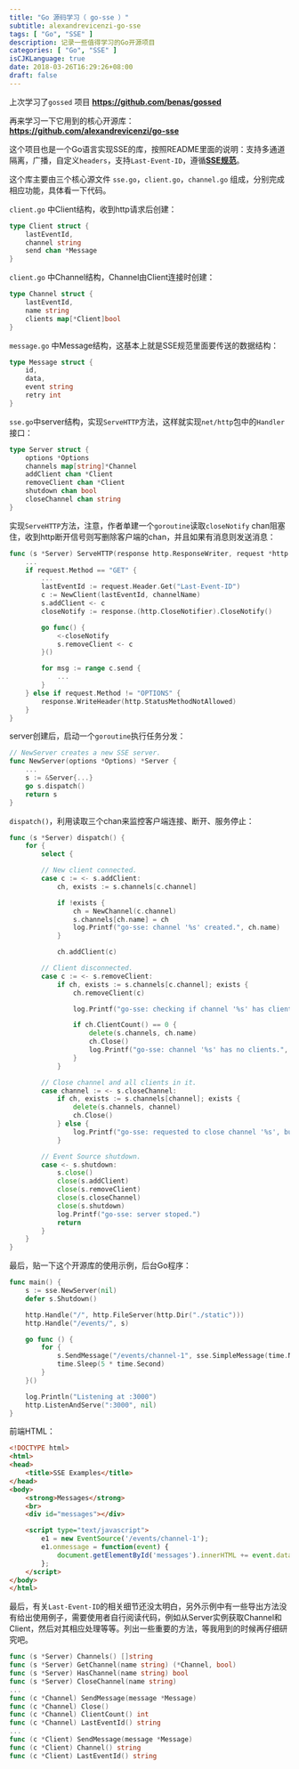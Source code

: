 ```yaml
---
title: "Go 源码学习（ go-sse ）"
subtitle: alexandrevicenzi-go-sse
tags: [ "Go", "SSE" ]
description: 记录一些值得学习的Go开源项目
categories: [ "Go", "SSE" ]
isCJKLanguage: true
date: 2018-03-26T16:29:26+08:00
draft: false
---
```


上次学习了`gossed` 项目 **https://github.com/benas/gossed** 

再来学习一下它用到的核心开源库：**https://github.com/alexandrevicenzi/go-sse** 

这个项目也是一个Go语言实现SSE的库，按照README里面的说明：支持多通道隔离，广播，自定义`headers`，支持`Last-Event-ID`，遵循[**SSE规范**](https://html.spec.whatwg.org/multipage/server-sent-events.html)。

这个库主要由三个核心源文件 `sse.go`，`client.go`，`channel.go` 组成，分别完成相应功能，具体看一下代码。

`client.go` 中Client结构，收到http请求后创建：	

```go
type Client struct {
    lastEventId,
    channel string
    send chan *Message
}
```

<!--more-->

`client.go` 中Channel结构，Channel由Client连接时创建：	

```go
type Channel struct {
    lastEventId,
    name string
    clients map[*Client]bool
}
```

`message.go` 中Message结构，这基本上就是SSE规范里面要传送的数据结构：	

```go
type Message struct {
    id,
    data,
    event string
    retry int
}
```

`sse.go`中server结构，实现`ServeHTTP`方法，这样就实现`net/http`包中的`Handler`接口：	

```go
type Server struct {
    options *Options
    channels map[string]*Channel
    addClient chan *Client
    removeClient chan *Client
    shutdown chan bool
    closeChannel chan string
}
```


实现`ServeHTTP`方法，注意，作者单建一个`goroutine`读取`closeNotify` chan阻塞住，收到http断开信号则写删除客户端的chan，并且如果有消息则发送消息：	

```go
func (s *Server) ServeHTTP(response http.ResponseWriter, request *http.Request) {
    ...
    if request.Method == "GET" {
        ...
        lastEventId := request.Header.Get("Last-Event-ID")
        c := NewClient(lastEventId, channelName)
        s.addClient <- c
        closeNotify := response.(http.CloseNotifier).CloseNotify()

        go func() {
            <-closeNotify
            s.removeClient <- c
        }()

        for msg := range c.send {
            ...
        }
    } else if request.Method != "OPTIONS" {
        response.WriteHeader(http.StatusMethodNotAllowed)
    }
}
```

server创建后，启动一个`goroutine`执行任务分发：	

```go
// NewServer creates a new SSE server.
func NewServer(options *Options) *Server {
    ...
    s := &Server{...}
    go s.dispatch()
    return s
}
```

`dispatch()`，利用读取三个chan来监控客户端连接、断开、服务停止：	

```go
func (s *Server) dispatch() {
    for {
        select {

        // New client connected.
        case c := <- s.addClient:
            ch, exists := s.channels[c.channel]

            if !exists {
                ch = NewChannel(c.channel)
                s.channels[ch.name] = ch
                log.Printf("go-sse: channel '%s' created.", ch.name)
            }

            ch.addClient(c)

        // Client disconnected.
        case c := <- s.removeClient:
            if ch, exists := s.channels[c.channel]; exists {
                ch.removeClient(c)

                log.Printf("go-sse: checking if channel '%s' has clients.", ch.name)

                if ch.ClientCount() == 0 {
                    delete(s.channels, ch.name)
                    ch.Close()
                    log.Printf("go-sse: channel '%s' has no clients.", ch.name)
                }
            }

        // Close channel and all clients in it.
        case channel := <- s.closeChannel:
            if ch, exists := s.channels[channel]; exists {
                delete(s.channels, channel)
                ch.Close()
            } else {
                log.Printf("go-sse: requested to close channel '%s', but it doesn't exists.", channel)
            }

        // Event Source shutdown.
        case <- s.shutdown:
            s.close()
            close(s.addClient)
            close(s.removeClient)
            close(s.closeChannel)
            close(s.shutdown)
            log.Printf("go-sse: server stoped.")
            return
        }
    }
}
```

最后，贴一下这个开源库的使用示例，后台Go程序：	

```go
func main() {
    s := sse.NewServer(nil)
    defer s.Shutdown()

    http.Handle("/", http.FileServer(http.Dir("./static")))
    http.Handle("/events/", s)

    go func () {
        for {
            s.SendMessage("/events/channel-1", sse.SimpleMessage(time.Now().String()))
            time.Sleep(5 * time.Second)
        }
    }()

    log.Println("Listening at :3000")
    http.ListenAndServe(":3000", nil)
}
```

前端HTML：	

```html
<!DOCTYPE html>
<html>
<head>
    <title>SSE Examples</title>
</head>
<body>
    <strong>Messages</strong>
    <br>
    <div id="messages"></div>

    <script type="text/javascript">
        e1 = new EventSource('/events/channel-1');
        e1.onmessage = function(event) {
            document.getElementById('messages').innerHTML += event.data + '<br>';
        };
    </script>
</body>
</html>

```

最后，有关`Last-Event-ID`的相关细节还没太明白，另外示例中有一些导出方法没有给出使用例子，需要使用者自行阅读代码，例如从Server实例获取Channel和Client，然后对其相应处理等等。列出一些重要的方法，等我用到的时候再仔细研究吧。

```go
func (s *Server) Channels() []string
func (s *Server) GetChannel(name string) (*Channel, bool)
func (s *Server) HasChannel(name string) bool
func (s *Server) CloseChannel(name string)
...
func (c *Channel) SendMessage(message *Message)
func (c *Channel) Close()
func (c *Channel) ClientCount() int
func (c *Channel) LastEventId() string
...
func (c *Client) SendMessage(message *Message)
func (c *Client) Channel() string
func (c *Client) LastEventId() string
```

